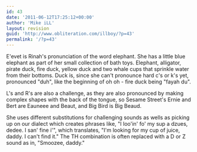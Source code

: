 ```yaml
---
id: 43
date: '2011-06-12T17:25:12+00:00'
author: 'Mike iLL'
layout: revision
guid: 'http://www.obliteration.com/illboy/?p=43'
permalink: '/?p=43'
---
```


E'evet is Rinah's pronunciation of the word elephant. She has a little blue elephant as part of her small collection of bath toys. Elephant, alligator, pirate duck, fire duck, yellow duck and two whale cups that sprinkle water from their bottoms. Duck is, since she can't pronounce hard c's or k's yet, pronounced "duh", like the beginning of oh oh - fire duck being "fayah du".

L's and R's are also a challenge, as they are also pronounced by making complex shapes with the back of the tongue, so Sesame Street's Ernie and Bert are Eauneee and Beaut, and Big Bird is Big Beaud.

She uses different substitutions for challenging sounds as wells as picking up on our dialect which creates phrases like, "I loo'in' fo' my sup a dzues, dedee. I san' fine i'", which translates, "I'm looking for my cup of juice, daddy. I can't find it." The TH combination is often replaced with a D or Z sound as in, "Smoozee, daddy."